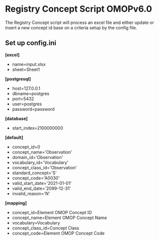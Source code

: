 # Registry Concept Script OMOPv6.0
The Registry Concept script will process an excel file and either update or insert a new concept id base on a criteria setup by the config file. 

## Set up config.ini
**[excel]**
- name=input.xlsx
- sheet=Sheet1

**[postgresql]**
- host=127.0.0.1
- dbname=postgres
- port=5432
- user=postgres
- password=password

**[database]**
- start_index=2100000000

**[default]**
- concept_id=0
- concept_name='Observation'
- domain_id='Observation'
- vocabulary_id='Vocabulary'
- concept_class_id='Observation'
- standard_concept='S'
- concept_code='A0030'
- valid_start_date='2021-01-01'
- valid_end_date='2099-12-31'
- invalid_reason='N'


**[mapping]**
- concept_id=Element OMOP Concept ID
- concept_name=Element OMOP Concept Name
- vocabulary=Vocabulary
- concept_class_id=Concept Class
- concept_code=Element OMOP Concept Code
